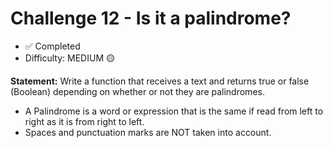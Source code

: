 # Challenge 12 - Is it a palindrome?

- ✅ Completed
- Difficulty: MEDIUM 🟡

**Statement:** Write a function that receives a text and returns true or false (Boolean) depending on whether or not they are palindromes.

- A Palindrome is a word or expression that is the same if read from left to right as it is from right to left.
- Spaces and punctuation marks are NOT taken into account.
